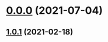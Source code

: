 # [0.0.0](https://github.com/AlexRogalskiy/java-patterns/compare/v1.0.1...v0.0.0) (2021-07-04)



## [1.0.1](https://github.com/AlexRogalskiy/java-patterns/compare/1.0.1...v1.0.1) (2021-02-18)



